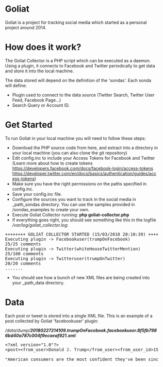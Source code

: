 # Goliat
Goliat is a project for tracking social media which started as a personal project around 2014.

# How does it work?
The Goliat Collector is a PHP script which can be executed as a daemon.
Using a plugin, it connects to Facebook and Twitter periodically to get data and store it into the local machine.

The data stored will depend on the definition of the 'sondas'.
Each sonda will define:
- Plugin used to connect to the data source (Twitter Search, Twitter User Feed, Facebook Page...)
- Search Query or Account ID.

# Get Started
To run Goliat in your local machine you will need to follow these steps:
- Download the PHP source code from here, and extract into a directory in your local machine (you can also clone the git repository)
- Edit config.inc to include your Access Tokens for Facebook and Twitter (Learn more about how to create tokens https://developers.facebook.com/docs/facebook-login/access-tokens https://developer.twitter.com/en/docs/basics/authentication/guides/access-tokens)
- Make sure you have the right permissions on the paths specified in config.inc.
- Save your config.inc file.
- Configure the sources you want to track in the social media in \_path_sondas directory. You can use the samples provided in /sondas_examples to create your own.
- Execute Goliat Collector running: <b>php goliat-collector.php</b>
- If everything goes right, you should see something like this in the logfile <i>/var/log/goliat_collector.log</i>:
<pre>++++++++ GOLIAT COLLECTOR STARTED (15/03/2018 20:10:39) ++++++++
Executing plugin -> Facebookuser(trumpOnFacebook)
25/25 comments
Executing plugin -> Twitter(whiteHouseTwitterMention)
25/100 comments
Executing plugin -> Twitteruser(trumpOnTwitter)
20/20 comments
.......</pre>
- You should see how a bunch of new XML files are being created into your \_path_data directory.

# Data
Each post or tweet is stored into a single XML file. This is an example of a post collected by Goliat 'facebookuser' plugin:

<i>/data/dump/<b>20180227214109.trumpOnFacebook.facebookuser.8f5fb7986bd40a787c004f9ecaeaf921.xml</b></i>:
<pre>
&lt;?xml version="1.0"?&gt;
&lt;post&gt;&lt;from_user&gt;Donald J. Trump&lt;/from_user&gt;&lt;from_user_id&gt;153080620724&lt;/from_user_id&gt;&lt;profile_image_url&gt;https://graph.facebook.com/153080620724/picture&lt;/profile_image_url&gt;&lt;text&gt;Tremendous things are happening!

"American consumers are the most confident they've been since 2000&#x2026;The unemployment rate has stayed at a 17-year low." https://usat.ly/2Fc6RmK&lt;/text&gt;&lt;created_at&gt;2018-02-27 21:41:09&lt;/created_at&gt;&lt;type&gt;photo&lt;/type&gt;&lt;link&gt;https://www.facebook.com/DonaldTrump/photos/a.488852220724.393301.153080620724/10160655279815725/?type=3&lt;/link&gt;&lt;id&gt;153080620724_10160655287330725&lt;/id&gt;&lt;/post&gt;
</pre>
